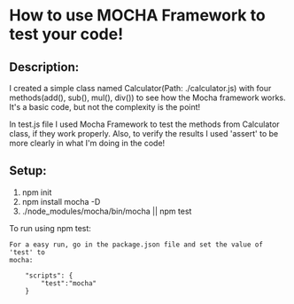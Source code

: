 # How to use MOCHA Framework to test your code!

## Description:

I created a simple class named Calculator(Path: ./calculator.js) with four
methods(add(), sub(), mul(), div()) to see how the Mocha framework works.
It's a basic code, but not the complexity is the point!

In test.js file I used Mocha Framework to test the methods from Calculator
class, if they work properly. Also, to verify the results I used 'assert'
to be more clearly in what I'm doing in the code!

## Setup:

1. npm init
2. npm install mocha -D
3. ./node_modules/mocha/bin/mocha || npm test

To run using npm test:

    For a easy run, go in the package.json file and set the value of 'test' to  
    mocha:
    
        "scripts": {
            "test":"mocha"
        }
